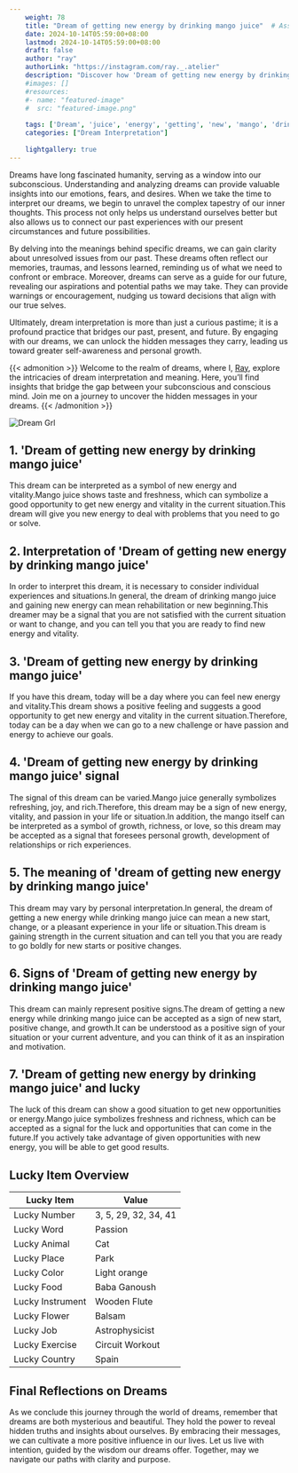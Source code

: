 ```yaml
---
    weight: 78
    title: "Dream of getting new energy by drinking mango juice"  # Assuming 'title' column exists
    date: 2024-10-14T05:59:00+08:00
    lastmod: 2024-10-14T05:59:00+08:00
    draft: false
    author: "ray"
    authorLink: "https://instagram.com/ray._.atelier"
    description: "Discover how 'Dream of getting new energy by drinking mango juice' can interpret your future and uncover its significant meanings in your life."
    #images: []
    #resources:
    #- name: "featured-image"
    #  src: "featured-image.png"
    
    tags: ['Dream', 'juice', 'energy', 'getting', 'new', 'mango', 'drinking']
    categories: ["Dream Interpretation"]
    
    lightgallery: true
---
```

    
Dreams have long fascinated humanity, serving as a window into our subconscious. Understanding and analyzing dreams can provide valuable insights into our emotions, fears, and desires. When we take the time to interpret our dreams, we begin to unravel the complex tapestry of our inner thoughts. This process not only helps us understand ourselves better but also allows us to connect our past experiences with our present circumstances and future possibilities.

By delving into the meanings behind specific dreams, we can gain clarity about unresolved issues from our past. These dreams often reflect our memories, traumas, and lessons learned, reminding us of what we need to confront or embrace. Moreover, dreams can serve as a guide for our future, revealing our aspirations and potential paths we may take. They can provide warnings or encouragement, nudging us toward decisions that align with our true selves.

Ultimately, dream interpretation is more than just a curious pastime; it is a profound practice that bridges our past, present, and future. By engaging with our dreams, we can unlock the hidden messages they carry, leading us toward greater self-awareness and personal growth.

{{< admonition >}}
Welcome to the realm of dreams, where I, [Ray](https://instagram.com/ray._.atelier), explore the intricacies of dream interpretation and meaning. Here, you’ll find insights that bridge the gap between your subconscious and conscious mind. Join me on a journey to uncover the hidden messages in your dreams.
{{< /admonition >}}

![Dream Grl](https://cdn.pixabay.com/photo/2017/11/02/03/35/gothic-2910057_1280.jpg "Dream Grl")

## 1. 'Dream of getting new energy by drinking mango juice'
This dream can be interpreted as a symbol of new energy and vitality.Mango juice shows taste and freshness, which can symbolize a good opportunity to get new energy and vitality in the current situation.This dream will give you new energy to deal with problems that you need to go or solve.

## 2. Interpretation of 'Dream of getting new energy by drinking mango juice'
In order to interpret this dream, it is necessary to consider individual experiences and situations.In general, the dream of drinking mango juice and gaining new energy can mean rehabilitation or new beginning.This dreamer may be a signal that you are not satisfied with the current situation or want to change, and you can tell you that you are ready to find new energy and vitality.

## 3. 'Dream of getting new energy by drinking mango juice'
If you have this dream, today will be a day where you can feel new energy and vitality.This dream shows a positive feeling and suggests a good opportunity to get new energy and vitality in the current situation.Therefore, today can be a day when we can go to a new challenge or have passion and energy to achieve our goals.

## 4. 'Dream of getting new energy by drinking mango juice' signal
The signal of this dream can be varied.Mango juice generally symbolizes refreshing, joy, and rich.Therefore, this dream may be a sign of new energy, vitality, and passion in your life or situation.In addition, the mango itself can be interpreted as a symbol of growth, richness, or love, so this dream may be accepted as a signal that foresees personal growth, development of relationships or rich experiences.

## 5. The meaning of 'dream of getting new energy by drinking mango juice'
This dream may vary by personal interpretation.In general, the dream of getting a new energy while drinking mango juice can mean a new start, change, or a pleasant experience in your life or situation.This dream is gaining strength in the current situation and can tell you that you are ready to go boldly for new starts or positive changes.

## 6. Signs of 'Dream of getting new energy by drinking mango juice'
This dream can mainly represent positive signs.The dream of getting a new energy while drinking mango juice can be accepted as a sign of new start, positive change, and growth.It can be understood as a positive sign of your situation or your current adventure, and you can think of it as an inspiration and motivation.

## 7. 'Dream of getting new energy by drinking mango juice' and lucky
The luck of this dream can show a good situation to get new opportunities or energy.Mango juice symbolizes freshness and richness, which can be accepted as a signal for the luck and opportunities that can come in the future.If you actively take advantage of given opportunities with new energy, you will be able to get good results.

## Lucky Item Overview
| Lucky Item          | Value              |
|---------------|--------------------|
| Lucky Number        | 3, 5, 29, 32, 34, 41  |
| Lucky Word          | Passion |
| Lucky Animal        | Cat |
| Lucky Place         | Park     |
| Lucky Color         | Light orange     |
| Lucky Food          | Baba Ganoush      |
| Lucky Instrument    | Wooden Flute |
| Lucky Flower        | Balsam    |
| Lucky Job           | Astrophysicist       |
| Lucky Exercise      | Circuit Workout  |
| Lucky Country       | Spain    |


##  Final Reflections on Dreams

As we conclude this journey through the world of dreams, remember that dreams are both mysterious and beautiful. They hold the power to reveal hidden truths and insights about ourselves. By embracing their messages, we can cultivate a more positive influence in our lives. Let us live with intention, guided by the wisdom our dreams offer. Together, may we navigate our paths with clarity and purpose.
